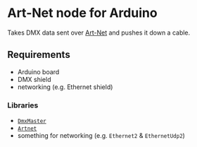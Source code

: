 # Art-Net node for Arduino

Takes DMX data sent over [Art-Net](http://art-net.org.uk/wordpress/) and pushes it down a cable.

## Requirements

- Arduino board
- DMX shield
- networking (e.g. Ethernet shield)

### Libraries

- [`DmxMaster`](https://github.com/TinkerKit/DmxMaster)
- [`Artnet`](https://github.com/natcl/Artnet)
- something for networking (e.g. `Ethernet2` & `EthernetUdp2`)
